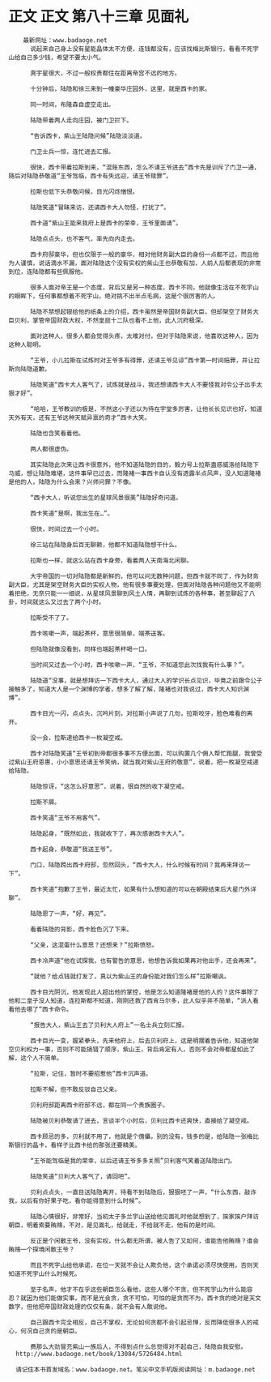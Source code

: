 # 正文 正文 第八十三章 见面礼
        最新网址：www.badaoge.net
          说起来自己身上没有星能晶体太不方便，连钱都没有，应该找梅比斯银行，看看不死宇山给自己多少钱，希望不要太小气。
      
          真宇星很大，不过一般权贵都住在距离帝宫不远的地方。
      
          十分钟后，陆隐和徐三来到一幢豪华庄园外，这里，就是西卡的家。
      
          同一时间，布隆森自虚空走出。
      
          陆隐带着两人走向庄园，被门卫拦下。
      
          “告诉西卡，紫山王陆隐问候”陆隐淡淡道。
      
          门卫士兵一惊，连忙进去汇报。
      
          很快，西卡带着拉斯到来，“混账东西，怎么不请王爷进去”西卡先是训斥了门卫一通，随后对陆隐恭敬道“王爷驾临，西卡有失远迎，请王爷赎罪”。
      
          拉斯也低下头恭敬问候，目光闪烁憎恨。
      
          陆隐笑道“冒昧来访，还请西卡大人勿怪，打扰了”。
      
          西卡道“紫山王能来我府上是西卡的荣幸，王爷里面请”。
      
          陆隐点点头，也不客气，率先向内走去。
      
          西卡府邸豪华，但也仅限于一般的豪华，相对他财务副大臣的身份一点都不过，而且他为人谨慎，说话滴水不漏，面对陆隐这个没有实权的紫山王也恭敬有加，人前人后都表现的非常到位，连陆隐都有些佩服他。
      
          很多人面对帝王是一个态度，背后又是另一种态度，西卡不同，他就像生活在不死宇山的眼眸下，任何事都想着不死宇山，绝对挑不出半点毛病，这是个很厉害的人。
      
          陆隐不禁想起银给他的纸条上的介绍，西卡虽然是帝国财务副大臣，但却架空了财务大臣贝利，掌管帝国财政大权，不然皇庭十二队也看不上他，此人沉府极深。
      
          面对这种人，很多人都会觉得头疼，太难对付，但对于陆隐来说，他喜欢这种人，因为这种人聪明。
      
          “王爷，小儿拉斯在试炼时对王爷多有得罪，还请王爷见谅”西卡第一时间赔罪，并让拉斯向陆隐道歉。
      
          陆隐笑道“西卡大人客气了，试炼就是战斗，我还想请西卡大人不要怪我对令公子出手太狠才好”。
      
          “哈哈，王爷教训的极是，不然这小子还以为待在宇堂多厉害，让他长长见识也好，知道天外有天，还有王爷这种天赋异禀的奇才”西卡大笑。
      
          陆隐也含笑看着他。
      
          两人都很虚伪。
      
          其实陆隐此次来让西卡很意外，他不知道陆隐的目的，毅力号上拉斯蛊惑威洛给陆隐下马威，想让陆隐难堪，这件事早已过去，而隆褚一事西卡自认没有透露半点风声，没人知道隆褚是他的人，陆隐为什么会来？兴师问罪？不像。
      
          “西卡大人，听说您出生的星球风景很美”陆隐好奇问道。
      
          西卡笑道“是啊，我出生在…”。
      
          很快，时间过去一个小时。
      
          徐三站在陆隐身后百无聊赖，他都不知道陆隐想干什么。
      
          拉斯也一样，就这么站在西卡身旁，看着两人天南海北闲聊。
      
          大宇帝国的一切对陆隐都是新鲜的，他可以问无数种问题，但西卡就不同了，作为财务副大臣，尤其是架空财务大臣的实权人物，他有很多事要处理，但面对陆隐各种问题他又不能明着拒绝，无奈只能一一细说，从星球风景聊到风土人情，再聊到试炼的各种事，甚至聊起了八卦，时间就这么又过去了两个小时。
      
          拉斯受不了了。
      
          西卡咳嗽一声，端起茶杯，意思很简单，端茶送客。
      
          但陆隐就像没看到，同样也端起茶杯喝一口。
      
          当时间又过去一个小时，西卡咳嗽一声，“王爷，不知道您此次找我有什么事？”。
      
          陆隐道“没事，就是想拜访一下西卡大人，通过大人的学识长点见识，毕竟之前跟令公子接触多了，知道大人是一个渊博的学者，想多了解了解，隆褚也对我说过，西卡大人知识渊博”。
      
          西卡目光一闪，点点头，沉吟片刻，对拉斯小声说了几句，拉斯咬牙，脸色难看的离开。
      
          没一会，拉斯递给西卡一枚凝空戒。
      
          西卡对陆隐笑道“王爷初到帝都很多事不方便出面，可以购置几个佣人帮忙跑腿，我曾受过紫山王府恩惠，小小意思还请王爷笑纳，就当我对紫山王府的敬意”，说着，把一枚凝空戒递给陆隐。
      
          陆隐惊讶，“这怎么好意思”，说着，很自然的收下凝空戒。
      
          拉斯不屑。
      
          西卡笑道“王爷不用客气”。
      
          陆隐起身，“既然如此，我就收下了，再次感谢西卡大人”。
      
          西卡起身，恭敬道“我送王爷”。
      
          门口，陆隐跨出西卡府邸，忽然回头，“西卡大人，什么时候有时间？我再来拜访一下”。
      
          西卡笑道“抱歉了王爷，最近太忙，如果有什么想知道的可以在朝殿结束后大星门外详聊”。
      
          陆隐恩了一声，“好，再见”。
      
          看着陆隐的背影，西卡脸色沉了下来。
      
          “父亲，这混蛋什么意思？还想来？”拉斯愤怒。
      
          西卡冷声道“他在试探我，也有警告的意思，他想告诉我如果再对他出手，还会再来”。
      
          “就他？给点钱就打发了，真以为紫山王的身份能对我们怎么样”拉斯嘲讽。
      
          西卡目光阴沉，他发现此人超出他的掌控，他是怎么知道隆褚是他的人的？这件事除了他和二皇子没人知道，连拉斯都不知道，刚刚还救了西肯马尔多，此人似乎并不简单，“派人看看他去哪了”西卡命令。
      
          “报告大人，紫山王去了贝利大人府上”一名士兵立刻汇报。
      
          西卡目光一变，握紧拳头，先来他府上，后去贝利府上，这是明摆着告诉他，知道他架空贝利权力一事，否则不可能搞错了顺序，紫山王，背后肯定有人，否则不会对帝都星如此了解，这个人不简单。
      
          “拉斯，记住，暂时不要招惹他”西卡沉声道。
      
          拉斯不解，但不敢反驳自己父亲。
      
          贝利府邸距离西卡府邸不远，都在同一个贵族圈子。
      
          陆隐被贝利恭敬请了进去，言谈半个小时后，贝利比西卡还爽快，直接给了凝空戒。
      
          西卡顾忌的多，贝利就不用了，他就是个傀儡，别的没有，钱多的是，给陆隐一张梅比斯银行的晶卡，看样子比西卡给的那张还要精美。
      
          “王爷能驾临是我的荣幸，以后还请王爷多多关照”贝利客气笑着送陆隐出门。
      
          陆隐笑道“贝利大人客气了，请回吧”。
      
          贝利点点头，一直目送陆隐离开，待看不到陆隐后，狠狠呸了一声，“什么东西，敲诈我，以后有你好果子吃，看你能得意到什么时候”。
      
          陆隐心情很好，非常好，当初太子多兰宇山送给他见面礼时他就想到了，挨家挨户拜访朝臣，明着索要贿赂，不对，是见面礼，给就走，不给就不走，他有的是时间。
      
          反正是个闲散王爷，没有实权，什么都无所谓，被人告了又如何，谁能告他贿赂？谁会贿赂一个探境闲散王爷？
      
          而且不死宇山给他承诺，在位一天就不会让人欺负他，这个承诺必须尽快使用，否则天知道不死宇山什么时候死。
      
          至于名声，他才不在乎这些朝臣怎么看他，这些人哪个不贪，但不死宇山为什么能容忍？就因为他们能做实事，而不是光会贪，贪不可怕，可怕的是贪而不为，西卡贪的绝对是天文数字，但他把帝国财政处理的仅仅有条，就不会有人敢说他。
      
          自己跟西卡完全相反，自己不掌权，无论如何贪都不会引起忌惮，反而降低很多人的戒心，何况自己贪的是朝臣。
      
          费那么大劲冒充紫山一族后人，不得到点什么总觉得对不起自己，陆隐自我安慰。
      http://www.badaoge.net/book/13084/5726484.html
      
      请记住本书首发域名：www.badaoge.net。笔尖中文手机版阅读网址：m.badaoge.net
